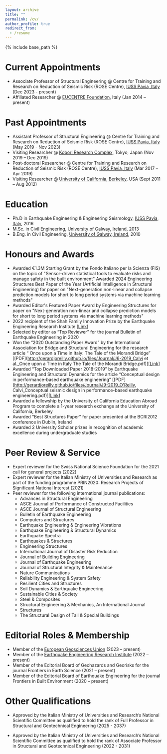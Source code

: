 ```yaml
---
layout: archive
title: ""
permalink: /cv/
author_profile: true
redirect_from:
  - /resume
---
```


{% include base_path %}

Current Appointments
======
* Associate Professor of Structural Engineering @ Centre for Training and Research on Reduction of Seismic Risk (ROSE Centre), [IUSS Pavia, Italy](https://www.iusspavia.it/it) (Dec 2023  - present)
* Affiliated Researcher @ [EUCENTRE Foundation](https://www.eucentre.it/?lang), Italy (Jan 2014 – present)

Past Appointments
======
* Assistant Professor of Structural Engineering @ Centre for Training and Research on Reduction of Seismic Risk (ROSE Centre), [IUSS Pavia, Italy](https://www.iusspavia.it/it) (May 2019  - Nov 2023)
* Visiting Researcher @ [Kobori Research Complex](http://www.kobori-takken.co.jp/index.html), Tokyo, Japan (Nov 2019 – Dec 2019)
* Post-doctoral Researcher @ Centre for Training and Research on Reduction of Seismic Risk (ROSE Centre), [IUSS Pavia, Italy](https://www.iusspavia.it/it) (Mar 2017 –  Apr 2019)
* Visiting Researcher @ [University of California, Berkeley](https://www.berkeley.edu/), USA (Sept 2011 – Aug 2012)

Education
======
* Ph.D in Earthquake Engineering & Engineering Seismology, [IUSS Pavia, Italy](https://www.iusspavia.it/it), 2016
* M.Sc. in Civil Engineering, [University of Galway, Ireland](https://www.universityofgalway.ie/), 2013
* B.Eng. in Civil Engineering, [University of Galway, Ireland](https://www.universityofgalway.ie/), 2010

Honours and Awards
======
* Awarded €1.3M Starting Grant by the Fondo Italiano per la Scienza (FIS) on the topic of "Sensor-driven statistical tools to evaluate risks and manage safety in the built environment"
 Awarded 2024 Engineering Structures Best Paper of the Year (Artificial Intelligence in Structural Engineering) for paper on "Next-generation non-linear and collapse prediction models for short to long period systems via machine learning methods"
* Awarded Editor's Featured Paper Award by Engineering Structures for paper on "Next-generation non-linear and collapse prediction models for short to long period systems via machine learning methods"
* 2022 recipient of the Shah Family Innovation Prize by the Earthquake Engineering Research Institute [[Link](https://eeri.org/about-eeri/news/13895-2022-shah-family-innovation-prize-awarded-to-gerard-o-reilly)]
* Selected by editor as “Top Reviewer” for the journal Bulletin of Earthquake Engineering in 2020
* Won the “2020 Outstanding Paper Award” by the International Association for Bridge and Structural Engineering for the research article “ Once upon a Time in Italy: The Tale of the Morandi Bridge” [[PDF](http://gerardjoreilly.github.io/files/Journal/J6-2019_Calvi et al._Once upon a Time in Italy The Tale of the Morandi Bridge.pdf)][[Link](https://www.tandfonline.com/doi/full/10.1080/10168664.2018.1558033)]
* Awarded “Top Downloaded Paper 2018-2019” by Earthquake Engineering and Structural Dynamics for the article “Conceptual design in performance-based earthquake engineering” [[PDF](http://gerardjoreilly.github.io/files/Journal/J9-2019_O'Reilly, Calvi_Conceptual seismic design in performance-based earthquake engineering.pdf)][[Link](https://onlinelibrary.wiley.com/doi/10.1002/eqe.3141)]
* Awarded a fellowship by the University of California Education Abroad Program to complete a 1-year research exchange at the University of California, Berkeley
* Awarded “Best Structures Paper” for paper presented at the BCRI2012 conference in Dublin, Ireland
* Awarded 2 University Scholar prizes in recognition of academic excellence during undergraduate studies

Peer Review & Service
======
* Expert reviewer for the Swiss National Science Foundation for the 2021 call for general projects (2022)
* Expert reviewer for the Italian Ministry of Universities and Research as part of the funding programme PRIN2020: Research Projects of Significant National Interest (2021)
* Peer reviewer for the following international journal publications:
  * Advances in Structural Engineering
  * ASCE Journal of Performance of Constructed Facilities
  * ASCE Journal of Structural Engineering
  * Bulletin of Earthquake Engineering
  * Computers and Structures
  * Earthquake Engineering & Engineering Vibrations
  * Earthquake Engineering & Structural Dynamics
  * Earthquake Spectra
  * Earthquakes & Structures
  * Engineering Structures
  * International Journal of Disaster Risk Reduction
  * Journal of Building Engineering
  * Journal of Earthquake Engineering
  * Journal of Structural Integrity & Maintenance
  * Nature Communications
  * Reliability Engineering & System Safety
  * Resilient Cities and Structures
  * Soil Dynamics & Earthquake Engineering
  * Sustainable Cities & Society
  * Steel & Composites
  * Structural Engineering & Mechanics, An International Journal
  * Structures
  * The Structural Design of Tall & Special Buildings

Editorial Roles & Membership
======
* Member of the [European Geosciences Union](https://www.egu.eu/) (2023 – present)
* Member of the [Earthquake Engineering Research Institute](https://www.eeri.org/) (2022 – present)
* Member of the Editorial Board of Geohazards and Georisks for the journal Frontiers in Earth Science (2021 – present)
* Member of the Editorial Board of Earthquake Engineering for the journal Frontiers in Built Environment (2020 – present)

Other Qualifications
======
* Approved by the Italian Ministry of Universities and Research’s National Scientific Committee as qualified to hold the rank of Full Professor in Structural and Geotechnical Engineering (2025 - 2037)

* Approved by the Italian Ministry of Universities and Research’s National Scientific Committee as qualified to hold the rank of Associate Professor in Structural and Geotechnical Engineering (2022 - 2031)
